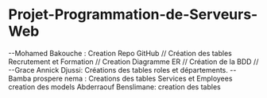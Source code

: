 # Projet-Programmation-de-Serveurs-Web
--Mohamed Bakouche : Creation Repo GitHub // Création des tables Recrutement et Formation // Creation Diagramme ER // Création de la BDD  //
--Grace Annick Djussi: Créations des tables roles et départements.
--Bamba prospere nema : Creations des tables  Services et Employees 
creation des models 
Abderraouf Benslimane: creation des tables 

